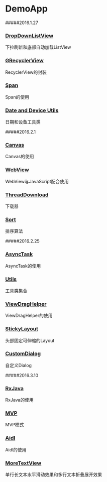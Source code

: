 # DemoApp

#####2016.1.27
### [DropDownListView](/app/src/main/java/cc/haoduoyu/demoapp/dropdownlistview/) 
下拉刷新和底部自动加载ListView
### [GRecyclerView](/app/src/main/java/cc/haoduoyu/demoapp/grecyclerview/) 
RecyclerView的封装
### [Span](/app/src/main/java/cc/haoduoyu/demoapp/span/)
Span的使用
### [Date and Device Utils](/app/src/main/java/cc/haoduoyu/demoapp/device/) 
日期和设备工具类

#####2016.2.1

### [Canvas](/app/src/main/java/cc/haoduoyu/demoapp/canvas) 
Canvas的使用
###  [WebView](/app/src/main/java/cc/haoduoyu/demoapp/webview) 
WebView与JavaScript配合使用
### [ThreadDownload](/app/src/main/java/cc/haoduoyu/demoapp/downloadservice)
下载器
### [Sort](/app/src/main/java/cc/haoduoyu/demoapp/sort) 
排序算法
 
#####2016.2.25
 
### [AsyncTask](/app/src/main/java/cc/haoduoyu/demoapp/asynctask) 
AsyncTask的使用
### [Utils](/app/src/main/java/cc/haoduoyu/demoapp/utils) 
工具类集合
### [ViewDragHelper](/app/src/main/java/cc/haoduoyu/demoapp/viewdraghelper) 
ViewDragHelper的使用
### [StickyLayout](/app/src/main/java/cc/haoduoyu/demoapp/stickylayout) 
头部固定可伸缩的Layout
###  [CustomDialog](/app/src/main/java/cc/haoduoyu/demoapp/dialog) 
自定义Dialog
 
#####2016.3.10
 
### [RxJava](/app/src/main/java/cc/haoduoyu/demoapp/rxjava) 
RxJava的使用
### [MVP](/app/src/main/java/cc/haoduoyu/demoapp/mvp) 
MVP模式
### [Aidl](/app/src/main/java/cc/haoduoyu/demoapp/aidl) 
Aidl的使用
### [MoreTextView](/app/src/main/java/cc/haoduoyu/demoapp/moretextview) 
单行长文本水平滑动效果和多行文本折叠展开效果



